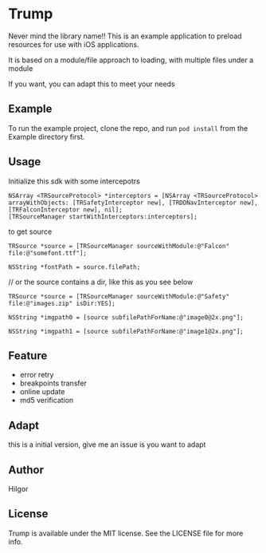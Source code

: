 # Trump

Never mind the library name!!
This is an example application to preload resources for use with iOS applications.

It is based on a module/file approach to loading, with multiple files under a module 

If you want, you can adapt this to meet your needs
## Example

To run the example project, clone the repo, and run `pod install` from the Example directory first.

## Usage

Initialize this sdk with some intercepotrs 

```
NSArray <TRSourceProtocol> *interceptors = [NSArray <TRSourceProtocol> arrayWithObjects: [TRSafetyInterceptor new], [TRDDNavInterceptor new], [TRFalconInterceptor new], nil];
[TRSourceManager startWithInterceptors:interceptors];
```

to get source

```
TRSource *source = [TRSourceManager sourceWithModule:@"Falcon" file:@"somefont.ttf"];

NSString *fontPath = source.filePath;
```

// or the source contains a dir, like this as you see below

```
TRSource *source = [TRSourceManager sourceWithModule:@"Safety" file:@"images.zip" isDir:YES];

NSString *imgpath0 = [source subfilePathForName:@"image0@2x.png"];

NSString *imgpath1 = [source subfilePathForName:@"image1@2x.png"];
```

## Feature 
- error retry 
- breakpoints transfer
- online update
- md5 verification

## Adapt
this is a initial version, give me an issue is you want to adapt

## Author

HiIgor

## License

Trump is available under the MIT license. See the LICENSE file for more info.
